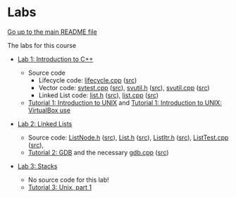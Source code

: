 Labs
====

[Go up to the main README file](../README.html)

The labs for this course

- [Lab 1: Introduction to C++](lab01/lab01.html)
  - Source code
    - Lifecycle code: [lifecycle.cpp](lab01/lifecycle.cpp.html) ([src](lab01/lifecycle.cpp))
    - Vector code: [svtest.cpp](lab01/svtest.cpp.html) ([src](lab01/svtest.cpp)),
      [svutil.h](lab01/svutil.h.html) ([src](lab01/svutil.h)),
      [svutil.cpp](lab01/svutil.cpp.html) ([src](lab01/svutil.cpp))
    - Linked List code: [list.h](lab01/list.h.html) ([src](lab01/list.h)),
      [list.cpp](lab01/list.cpp.html) ([src](lab01/list.cpp))
  - [Tutorial 1: Introduction to UNIX](../tutorials/01-intro-unix/index.html) and
    [Tutorial 1: Introduction to UNIX: VirtualBox use](../tutorials/01-intro-unix/virtual-box.html)


- [Lab 2: Linked Lists](lab02/lab02.html)
  - Source code: 
      [ListNode.h](lab02/ListNode.h.html) ([src](lab02/ListNode.h)),
      [List.h](lab02/List.h.html) ([src](lab02/List.h)),
      [ListItr.h](lab02/ListItr.h.html) ([src](lab02/ListItr.h)),
      [ListTest.cpp](lab02/ListTest.cpp.html) ([src](lab02/ListTest.cpp)),
  - [Tutorial 2: GDB](../tutorials/02-gdb/index.html) and the necessary 
    [gdb.cpp](../tutorials/02-gdb/gdb.cpp.html) ([src](../tutorials/02-gdb/gdb.cpp))

- [Lab 3: Stacks](lab03/lab03.html)
  - No source code for this lab!
  - [Tutorial 3: Unix, part 1](../tutorials/03-04-more-unix/index.html)
